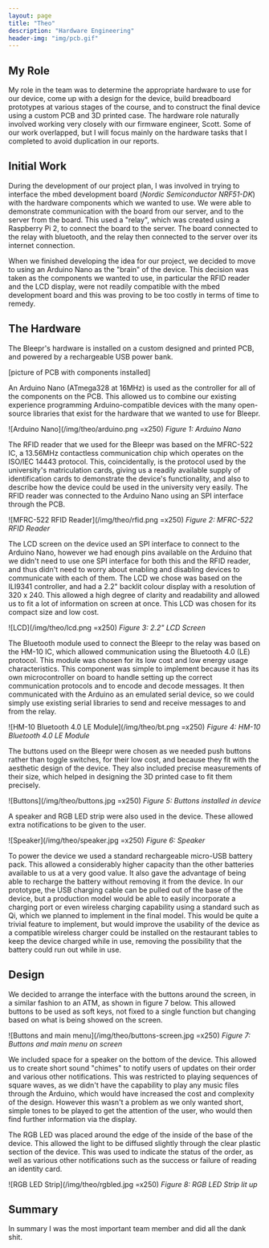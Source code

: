 ```yaml
---
layout: page
title: "Theo"
description: "Hardware Engineering"
header-img: "img/pcb.gif"
---
```


## My Role
My role in the team was to determine the appropriate hardware to use for our device, come up with a design for the device, build breadboard prototypes at various stages of the course, and to construct the final device using a custom PCB and 3D printed case. The hardware role naturally involved working very closely with our firmware engineer, Scott. Some of our work overlapped, but I will focus mainly on the hardware tasks that I completed to avoid duplication in our reports.

## Initial Work
During the development of our project plan, I was involved in trying to interface the mbed development board (*Nordic Semiconductor NRF51-DK*) with the hardware components which we wanted to use. We were able to demonstrate communication with the board from our server, and to the server from the board. This used a "relay", which was created using a Raspberry Pi 2, to connect the board to the server. The board connected to the relay with bluetooth, and the relay then connected to the server over its internet connection.

When we finished developing the idea for our project, we decided to move to using an Arduino Nano as the "brain" of the device. This decision was taken as the components we wanted to use, in particular the RFID reader and the LCD display, were not readily compatible with the mbed development board and this was proving to be too costly in terms of time to remedy.

## The Hardware
The Bleepr's hardware is installed on a custom designed and printed PCB, and powered by a rechargeable USB power bank.

[picture of PCB with components installed]

An Arduino Nano (ATmega328 at 16MHz) is used as the controller for all of the components on the PCB. This allowed us to combine our existing experience programming Arduino-compatible devices with the many open-source libraries that exist for the hardware that we wanted to use for Bleepr.

![Arduino Nano](/img/theo/arduino.png =x250)
*Figure 1: Arduino Nano*

The RFID reader that we used for the Bleepr was based on the MFRC-522 IC, a 13.56MHz contactless communication chip which operates on the ISO/IEC 14443 protocol. This, coincidentally, is the protocol used by the university's matriculation cards, giving us a readily available supply of identification cards to demonstrate the device's functionality, and also to describe how the device could be used in the university very easily. The RFID reader was connected to the Arduino Nano using an SPI interface through the PCB.

![MFRC-522 RFID Reader](/img/theo/rfid.png =x250)
*Figure 2: MFRC-522 RFID Reader*

The LCD screen on the device used an SPI interface to connect to the Arduino Nano, however we had enough pins available on the Arduino that we didn't need to use one SPI interface for both this and the RFID reader, and thus didn't need to worry about enabling and disabling devices to communicate with each of them. The LCD we chose was based on the ILI9341 controller, and had a 2.2" backlit colour display with a resolution of 320 x 240. This allowed a high degree of clarity and readability and allowed us to fit a lot of information on screen at once. This LCD was chosen for its compact size and low cost.

![LCD](/img/theo/lcd.png =x250)
*Figure 3: 2.2" LCD Screen*

The Bluetooth module used to connect the Bleepr to the relay was based on the HM-10 IC, which allowed communication using the Bluetooth 4.0 (LE) protocol. This module was chosen for its low cost and low energy usage characteristics. This component was simple to implement because it has its own microcontroller on board to handle setting up the correct communication protocols and to encode and decode messages. It then communicated with the Arduino as an emulated serial device, so we could simply use existing serial libraries to send and receive messages to and from the relay.

![HM-10 Bluetooth 4.0 LE Module](/img/theo/bt.png =x250)
*Figure 4: HM-10 Bluetooth 4.0 LE Module*

The buttons used on the Bleepr were chosen as we needed push buttons rather than toggle switches, for their low cost, and because they fit with the aesthetic design of the device. They also included precise measurements of their size, which helped in designing the 3D printed case to fit them precisely.

![Buttons](/img/theo/buttons.jpg =x250)
*Figure 5: Buttons installed in device*

A speaker and RGB LED strip were also used in the device. These allowed extra notifications to be given to the user.

![Speaker](/img/theo/speaker.jpg =x250)
*Figure 6: Speaker*

To power the device we used a standard rechargeable micro-USB battery pack. This allowed a considerably higher capacity than the other batteries available to us at a very good value. It also gave the advantage of being able to recharge the battery without removing it from the device. In our prototype, the USB charging cable can be pulled out of the base of the device, but a production model would be able to easily incorporate a charging port or even wireless charging capability using a standard such as Qi, which we planned to implement in the final model. This would be quite a trivial feature to implement, but would improve the usability of the device as a compatible wireless charger could be installed on the restaurant tables to keep the device charged while in use, removing the possibility that the battery could run out while in use.

## Design
We decided to arrange the interface with the buttons around the screen, in a similar fashion to an ATM, as shown in figure 7 below. This allowed buttons to be used as soft keys, not fixed to a single function but changing based on what is being showed on the screen.

![Buttons and main menu](/img/theo/buttons-screen.jpg =x250)
*Figure 7: Buttons and main menu on screen*

We included space for a speaker on the bottom of the device. This allowed us to create short sound "chimes" to notify users of updates on their order and various other notifications. This was restricted to playing sequences of square waves, as we didn't have the capability to play any music files through the Arduino, which would have increased the cost and complexity of the design. However this wasn't a problem as we only wanted short, simple tones to be played to get the attention of the user, who would then find further information via the display.

The RGB LED was placed around the edge of the inside of the base of the device. This allowed the light to be diffused slightly through the clear plastic section of the device. This was used to indicate the status of the order, as well as various other notifications such as the success or failure of reading an identity card.

![RGB LED Strip](/img/theo/rgbled.jpg =x250)
*Figure 8: RGB LED Strip lit up*

## Summary
In summary I was the most important team member and did all the dank shit.
